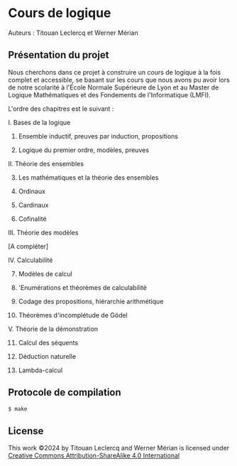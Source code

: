 # Cours de logique

Auteurs : Titouan Leclercq et Werner Mérian

## Présentation du projet

Nous cherchons dans ce projet à construire un cours de logique à la fois complet et accessible, se basant sur les cours que nous avons pu avoir lors de notre scolarité à l'École Normale Supérieure de Lyon et au Master de Logique Mathématiques et des Fondements de l'Informatique (LMFI).

L'ordre des chapitres est le suivant :

I. Bases de la logique

1. Ensemble inductif, preuves par induction, propositions

2. Logique du premier ordre, modèles, preuves

II. Théorie des ensembles

3. Les mathématiques et la théorie des ensembles

4. Ordinaux

5. Cardinaux

6. Cofinalité

III. Théorie des modèles

[A compléter]

IV. Calculabilité

7. Modèles de calcul

8. \'Enumérations et théorèmes de calculabilité

9. Codage des propositions, hiérarchie arithmétique

10. Théorèmes d'incomplétude de Gödel

V. Théorie de la démonstration

11. Calcul des séquents

12. Déduction naturelle

13. Lambda-calcul


## Protocole de compilation

```bash
$ make
```


## License

This work ©2024 by Titouan Leclercq and Werner Mérian is licensed under [Creative Commons Attribution-ShareAlike 4.0 International](https://creativecommons.org/licenses/by-sa/4.0/)
